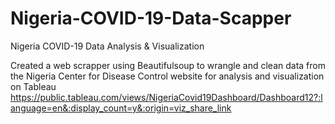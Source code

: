 # Nigeria-COVID-19-Data-Scapper

Nigeria COVID-19 Data Analysis & Visualization

Created a web scrapper using Beautifulsoup to wrangle and clean data from the Nigeria Center for Disease Control website for analysis and visualization on Tableau https://public.tableau.com/views/NigeriaCovid19Dashboard/Dashboard12?:language=en&:display_count=y&:origin=viz_share_link
